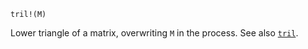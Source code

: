 ```
tril!(M)
```

Lower triangle of a matrix, overwriting `M` in the process. See also [`tril`](@ref).
